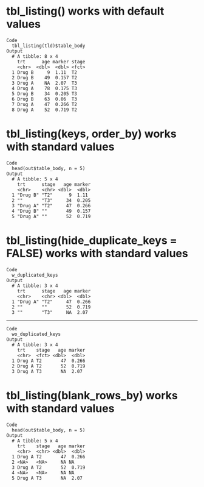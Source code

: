 # tbl_listing() works with default values

    Code
      tbl_listing(tld)$table_body
    Output
      # A tibble: 8 x 4
        trt      age marker stage
        <chr>  <dbl>  <dbl> <fct>
      1 Drug B     9  1.11  T2   
      2 Drug B    49  0.157 T2   
      3 Drug A    NA  2.07  T3   
      4 Drug A    78  0.175 T3   
      5 Drug B    34  0.205 T3   
      6 Drug B    63  0.06  T3   
      7 Drug A    47  0.266 T2   
      8 Drug A    52  0.719 T2   

# tbl_listing(keys, order_by) works with standard values

    Code
      head(out$table_body, n = 5)
    Output
      # A tibble: 5 x 4
        trt      stage   age marker
        <chr>    <chr> <dbl>  <dbl>
      1 "Drug B" "T2"      9  1.11 
      2 ""       "T3"     34  0.205
      3 "Drug A" "T2"     47  0.266
      4 "Drug B" ""       49  0.157
      5 "Drug A" ""       52  0.719

# tbl_listing(hide_duplicate_keys = FALSE) works with standard values

    Code
      w_duplicated_keys
    Output
      # A tibble: 3 x 4
        trt      stage   age marker
        <chr>    <chr> <dbl>  <dbl>
      1 "Drug A" "T2"     47  0.266
      2 ""       ""       52  0.719
      3 ""       "T3"     NA  2.07 

---

    Code
      wo_duplicated_keys
    Output
      # A tibble: 3 x 4
        trt    stage   age marker
        <chr>  <fct> <dbl>  <dbl>
      1 Drug A T2       47  0.266
      2 Drug A T2       52  0.719
      3 Drug A T3       NA  2.07 

# tbl_listing(blank_rows_by) works with standard values

    Code
      head(out$table_body, n = 5)
    Output
      # A tibble: 5 x 4
        trt    stage   age marker
        <chr>  <chr> <dbl>  <dbl>
      1 Drug A T2       47  0.266
      2 <NA>   <NA>     NA NA    
      3 Drug A T2       52  0.719
      4 <NA>   <NA>     NA NA    
      5 Drug A T3       NA  2.07 


